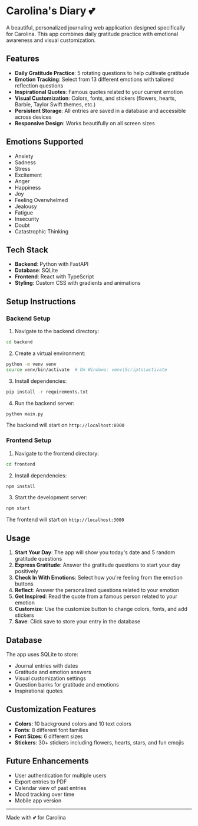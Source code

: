 # Carolina's Diary 💕

A beautiful, personalized journaling web application designed specifically for Carolina. This app combines daily gratitude practice with emotional awareness and visual customization.

## Features

- **Daily Gratitude Practice**: 5 rotating questions to help cultivate gratitude
- **Emotion Tracking**: Select from 13 different emotions with tailored reflection questions
- **Inspirational Quotes**: Famous quotes related to your current emotion
- **Visual Customization**: Colors, fonts, and stickers (flowers, hearts, Barbie, Taylor Swift themes, etc.)
- **Persistent Storage**: All entries are saved in a database and accessible across devices
- **Responsive Design**: Works beautifully on all screen sizes

## Emotions Supported

- Anxiety
- Sadness
- Stress
- Excitement
- Anger
- Happiness
- Joy
- Feeling Overwhelmed
- Jealousy
- Fatigue
- Insecurity
- Doubt
- Catastrophic Thinking

## Tech Stack

- **Backend**: Python with FastAPI
- **Database**: SQLite
- **Frontend**: React with TypeScript
- **Styling**: Custom CSS with gradients and animations

## Setup Instructions

### Backend Setup

1. Navigate to the backend directory:
```bash
cd backend
```

2. Create a virtual environment:
```bash
python -m venv venv
source venv/bin/activate  # On Windows: venv\Scripts\activate
```

3. Install dependencies:
```bash
pip install -r requirements.txt
```

4. Run the backend server:
```bash
python main.py
```

The backend will start on `http://localhost:8000`

### Frontend Setup

1. Navigate to the frontend directory:
```bash
cd frontend
```

2. Install dependencies:
```bash
npm install
```

3. Start the development server:
```bash
npm start
```

The frontend will start on `http://localhost:3000`

## Usage

1. **Start Your Day**: The app will show you today's date and 5 random gratitude questions
2. **Express Gratitude**: Answer the gratitude questions to start your day positively
3. **Check In With Emotions**: Select how you're feeling from the emotion buttons
4. **Reflect**: Answer the personalized questions related to your emotion
5. **Get Inspired**: Read the quote from a famous person related to your emotion
6. **Customize**: Use the customize button to change colors, fonts, and add stickers
7. **Save**: Click save to store your entry in the database

## Database

The app uses SQLite to store:
- Journal entries with dates
- Gratitude and emotion answers
- Visual customization settings
- Question banks for gratitude and emotions
- Inspirational quotes

## Customization Features

- **Colors**: 10 background colors and 10 text colors
- **Fonts**: 8 different font families
- **Font Sizes**: 6 different sizes
- **Stickers**: 30+ stickers including flowers, hearts, stars, and fun emojis

## Future Enhancements

- User authentication for multiple users
- Export entries to PDF
- Calendar view of past entries
- Mood tracking over time
- Mobile app version

---

Made with 💕 for Carolina
